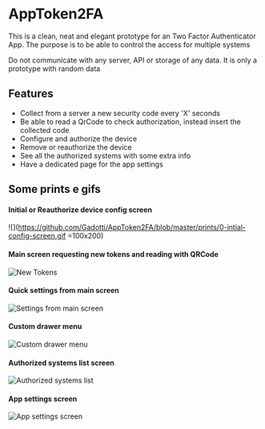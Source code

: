 # AppToken2FA

This is a clean, neat and elegant prototype for an Two Factor Authenticator App.
The purpose is to be able to control the access for multiple systems 
 
Do not communicate with any server, API or storage of any data. It is only a prototype with random data

## Features

- Collect from a server a new security code every 'X' seconds
- Be able to read a QrCode to check authorization, instead insert the collected code
- Configure and authorize the device
- Remove or reauthorize the device
- See all the authorized systems with some extra info
- Have a dedicated page for the app settings

## Some prints e gifs

#### Initial or Reauthorize device config screen
![](https://github.com/Gadotti/AppToken2FA/blob/master/prints/0-intial-config-screen.gif =100x200)

#### Main screen requesting new tokens and reading with QRCode
![](https://github.com/Gadotti/AppToken2FA/blob/master/prints/1-demo-with-qrcode.gif "New Tokens")

#### Quick settings from main screen
![](https://github.com/Gadotti/AppToken2FA/blob/master/prints/2-setting-main-page.gif "Settings from main screen")

#### Custom drawer menu
![](https://github.com/Gadotti/AppToken2FA/blob/master/prints/3-drawer-menu.gif "Custom drawer menu")

#### Authorized systems list screen
![](https://github.com/Gadotti/AppToken2FA/blob/master/prints/4-authorized-systems.gif "Authorized systems list")

#### App settings screen
![](https://github.com/Gadotti/AppToken2FA/blob/master/prints/5-settings-page.gif "App settings screen")